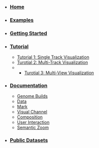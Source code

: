 * ### [Home](https://github.com/gosling-lang/gosling.js/wiki)
* ### [Examples]()
* ### [Getting Started](https://github.com/gosling-lang/gosling.js/wiki/Getting-Started)
* ### [Tutorial](https://github.com/gosling-lang/gosling.js/wiki/Tutorial)
  * [Tutorial 1: Single Track Visualization](https://github.com/gosling-lang/gosling.js/wiki/Tutorial)
  * [Turotial 2: Multi-Track Visualization](https://github.com/gosling-lang/gosling.js/wiki/Tutorial_multi_tracks)
  * * [Turotial 3: Multi-View Visualization](https://github.com/gosling-lang/gosling.js/wiki/Tutorial_multi_views)
* ### [Documentation](https://github.com/gosling-lang/gosling.js/wiki/Documentation)
  * [Genome Builds](https://github.com/gosling-lang/gosling.js/wiki/Genome-Builds)
  * [Data](https://github.com/gosling-lang/gosling.js/wiki/Data)
  * [Mark](https://github.com/gosling-lang/gosling.js/wiki/Mark)
  * [Visual Channel](https://github.com/gosling-lang/gosling.js/wiki/Visual-Channel)
  * [Composition](https://github.com/gosling-lang/gosling.js/wiki/Composition)
  * [User Interaction](https://github.com/gosling-lang/gosling.js/wiki/User-Interaction)
  * [Semantic Zoom](https://github.com/gosling-lang/gosling.js/wiki/Semantic-Zoom)
* ### [Public Datasets](https://github.com/gosling-lang/gosling.js/wiki/Public-Datasets)
<!-- * [FAQ]() -->
<!--Which one is better?..-->
<!--
* [Home](https://github.com/gosling-lang/gosling.js/wiki)
* [Examples]()
* [Getting Started](https://github.com/gosling-lang/gosling.js/wiki/Getting-Started)
* [Tutorial](https://github.com/gosling-lang/gosling.js/wiki/Tutorial)
  * [Basic Tutorial](https://github.com/gosling-lang/gosling.js/wiki/Tutorial)
  * [Advanced Tutorial](https://github.com/gosling-lang/gosling.js/wiki/Advanced_Tutorial)
* [Documentation](https://github.com/gosling-lang/gosling.js/wiki/Documentation)
  * [Genome Builds](https://github.com/gosling-lang/gosling.js/wiki/Genome-Builds)
  * [Data](https://github.com/gosling-lang/gosling.js/wiki/Data)
  * [Mark](https://github.com/gosling-lang/gosling.js/wiki/Mark)
  * [Visual Channel](https://github.com/gosling-lang/gosling.js/wiki/Visual-Channel)
  * [Arrangement](https://github.com/gosling-lang/gosling.js/wiki/Arrangement)
  * [Layout](https://github.com/gosling-lang/gosling.js/wiki/Layout)
  * [User Interaction](https://github.com/gosling-lang/gosling.js/wiki/User-Interaction)
  * [Semantic Zoom](https://github.com/gosling-lang/gosling.js/wiki/Semantic-Zoom)
* ### [Public Datasets](https://github.com/gosling-lang/gosling.js/wiki/Public-Datasets)
-->
<!-- * [FAQ]() -->